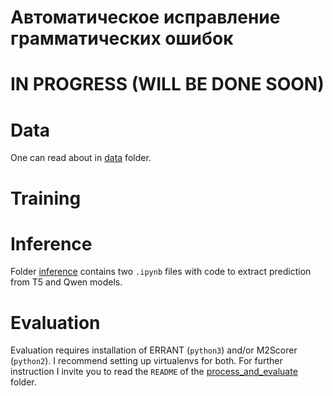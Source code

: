 # Автоматическое исправление грамматических ошибок

# IN PROGRESS (WILL BE DONE SOON)

# Data

One can read about in [data](data) folder.  

# Training

# Inference

Folder [inference](inference) contains two `.ipynb` files with code to extract prediction from T5 and Qwen models. 

# Evaluation

Evaluation requires installation of ERRANT (`python3`) and/or M2Scorer (`python2`). I recommend setting up virtualenvs for both. For further instruction I invite you to read the `README` of the [process_and_evaluate](process_and_evaluate) folder. 